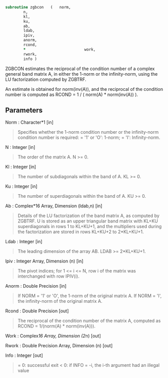 ```fortran
subroutine zgbcon	(	norm,
		n,
		kl,
		ku,
		ab,
		ldab,
		ipiv,
		anorm,
		rcond,
		*                          work,
		rwork,
		info )
```

 ZGBCON estimates the reciprocal of the condition number of a complex
 general band matrix A, in either the 1-norm or the infinity-norm,
 using the LU factorization computed by ZGBTRF.

 An estimate is obtained for norm(inv(A)), and the reciprocal of the
 condition number is computed as
    RCOND = 1 / ( norm(A) * norm(inv(A)) ).

## Parameters
Norm : Character*1 [in]
> Specifies whether the 1-norm condition number or the
> infinity-norm condition number is required:
> = '1' or 'O':  1-norm;
> = 'I':         Infinity-norm.

N : Integer [in]
> The order of the matrix A.  N >= 0.

Kl : Integer [in]
> The number of subdiagonals within the band of A.  KL >= 0.

Ku : Integer [in]
> The number of superdiagonals within the band of A.  KU >= 0.

Ab : Complex*16 Array, Dimension (ldab,n) [in]
> Details of the LU factorization of the band matrix A, as
> computed by ZGBTRF.  U is stored as an upper triangular band
> matrix with KL+KU superdiagonals in rows 1 to KL+KU+1, and
> the multipliers used during the factorization are stored in
> rows KL+KU+2 to 2*KL+KU+1.

Ldab : Integer [in]
> The leading dimension of the array AB.  LDAB >= 2*KL+KU+1.

Ipiv : Integer Array, Dimension (n) [in]
> The pivot indices; for 1 <= i <= N, row i of the matrix was
> interchanged with row IPIV(i).

Anorm : Double Precision [in]
> If NORM = '1' or 'O', the 1-norm of the original matrix A.
> If NORM = 'I', the infinity-norm of the original matrix A.

Rcond : Double Precision [out]
> The reciprocal of the condition number of the matrix A,
> computed as RCOND = 1/(norm(A) * norm(inv(A))).

Work : Complex*16 Array, Dimension (2*n) [out]

Rwork : Double Precision Array, Dimension (n) [out]

Info : Integer [out]
> = 0:  successful exit
> < 0: if INFO = -i, the i-th argument had an illegal value

